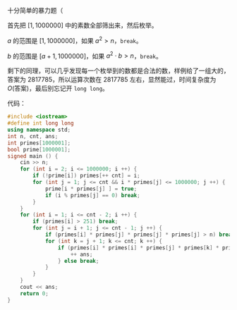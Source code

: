 十分简单的暴力题（

首先把 $[1,1000000]$ 中的素数全部筛出来，然后枚举。

$a$ 的范围是 $[1,1000000]$，如果 $a^2> n$，``break``。

$b$ 的范围是 $[a + 1,1000000]$，如果 $a^2\cdot b>n$，``break``。

剩下的同理，可以几乎发现每一个枚举到的数都是合法的数，样例给了一组大的，答案为 $2817785$，所以运算次数在 $2817785$ 左右，显然能过，时间复杂度为 $O(\text{答案})$，最后别忘记开 ``long long``。

代码：

```cpp
#include <iostream>
#define int long long
using namespace std;
int n, cnt, ans;
int primes[1000001];
bool prime[1000001];
signed main () {
	cin >> n;
	for (int i = 2; i <= 1000000; i ++) {
		if (!prime[i]) primes[++ cnt] = i;
		for (int j = 1; j <= cnt && i * primes[j] <= 1000000; j ++) {
			prime[i * primes[j] ] = true;
			if (i % primes[j] == 0) break;
		}
	}
	for (int i = 1; i <= cnt - 2; i ++) {
		if (primes[i] > 251) break;
		for (int j = i + 1; j <= cnt - 1; j ++) {
			if (primes[i] * primes[j] * primes[j] * primes[j] > n) break;
			for (int k = j + 1; k <= cnt; k ++) {
				if (primes[i] * primes[i] * primes[j] * primes[k] * primes[k] <= n) {
					++ ans;
				} else break;
			}
		}
	}
	cout << ans;
	return 0;
}
```
